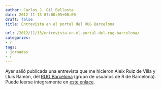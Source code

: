 ```yaml
---
author: Carlos J. Gil Bellosta
date: 2012-11-13 07:00:05+00:00
draft: false
title: Entrevista en el portal del RUG Barcelona

url: /2012/11/13/entrevista-en-el-portal-del-rug-barcelona/
categories:
- r
tags:
- jornadas
- r
---
```


Ayer salió publicada una entrevista que me hicieron Aleix Ruiz de Villa y Lluís Ramón, del [RUG Barcelona](http://rugbcn.wordpress.com/) (grupo de usuarios de R de Barcelona). Puede leerse íntegramente en [este enlace](http://rugbcn.wordpress.com/2012/11/11/entrevista-carlos-gil-bellosta/).
